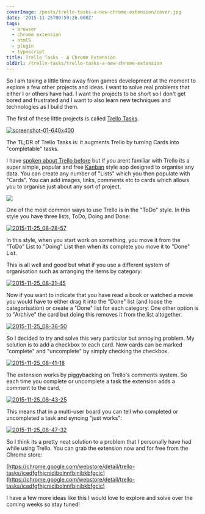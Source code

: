 ```yaml
---
coverImage: /posts/trello-tasks-a-new-chrome-extension/cover.jpg
date: '2015-11-25T00:59:26.000Z'
tags:
  - browser
  - chrome extension
  - html5
  - plugin
  - typescript
title: Trello Tasks - A Chrome Extension
oldUrl: /trello-tasks/trello-tasks-a-new-chrome-extension
---
```


So I am taking a little time away from games development at the moment to explore a few other projects and ideas. I want to solve real problems that either I or others have had. I want the projects to be short so I don't get bored and frustrated and I want to also learn new techniques and technologies as I build them.

<!-- more -->

The first of these little projects is called [Trello Tasks](https://chrome.google.com/webstore/detail/trello-tasks/icedfgfhjcnidibolnnfbjnjbkbfgcic).

[![screenshot-01-640x400](https://www.mikecann.co.uk/wp-content/uploads/2015/11/screenshot-01-640x400.png)](https://www.mikecann.co.uk/wp-content/uploads/2015/11/screenshot-01-640x400.png)

The TL;DR of Trello Tasks is: it augments Trello by turning Cards into "completable" tasks.

I have [spoken about Trello before](https://www.mikecann.co.uk/misc/indie-game-project-management-with-trello/) but if you arent familiar with Trello its a super simple, popular and free [Kanban](https://en.wikipedia.org/wiki/Kanban) style app designed to organise any data. You can create any number of "Lists" which you then populate with "Cards". You can add images, links, comments etc to cards which allows you to organise just about any sort of project.

![](https://www.mikecann.co.uk/wp-content/uploads/2014/09/drag-drop-trello.gif)

One of the most common ways to use Trello is in the "ToDo" style. In this style you have three lists, ToDo, Doing and Done:

[![2015-11-25_08-28-57](https://www.mikecann.co.uk/wp-content/uploads/2015/11/2015-11-25_08-28-57.png)](https://www.mikecann.co.uk/wp-content/uploads/2015/11/2015-11-25_08-28-57.png)

In this style, when you start work on something, you move it from the "ToDo" List to "Doing" List then when its complete you move it to "Done" List.

This is all well and good but what if you use a different system of organisation such as arranging the items by category:

[![2015-11-25_08-31-45](https://www.mikecann.co.uk/wp-content/uploads/2015/11/2015-11-25_08-31-45.png)](https://www.mikecann.co.uk/wp-content/uploads/2015/11/2015-11-25_08-31-45.png)

Now if you want to indicate that you have read a book or watched a movie you would have to either drag it into the "Done" list (and loose the categorisation) or create a "Done" list for each category. One other option is to "Archive" the card but doing this removes it from the list altogether.

[![2015-11-25_08-36-50](https://www.mikecann.co.uk/wp-content/uploads/2015/11/2015-11-25_08-36-50.gif)](https://www.mikecann.co.uk/wp-content/uploads/2015/11/2015-11-25_08-36-50.gif)

So I decided to try and solve this very particular but annoying problem. My solution is to add a checkbox to each card. Now cards can be marked "complete" and "uncomplete" by simply checking the checkbox.

[![2015-11-25_08-41-18](https://www.mikecann.co.uk/wp-content/uploads/2015/11/2015-11-25_08-41-18.png)](https://www.mikecann.co.uk/wp-content/uploads/2015/11/2015-11-25_08-41-18.png)

The extension works by piggybacking on Trello's comments system. So each time you complete or uncomplete a task the extension adds a comment to the card.

[![2015-11-25_08-43-25](https://www.mikecann.co.uk/wp-content/uploads/2015/11/2015-11-25_08-43-25.png)](https://www.mikecann.co.uk/wp-content/uploads/2015/11/2015-11-25_08-43-25.png)

This means that in a multi-user board you can tell who completed or uncompleted a task and syncing "just works":

[![2015-11-25_08-47-32](https://www.mikecann.co.uk/wp-content/uploads/2015/11/2015-11-25_08-47-32.gif)](https://www.mikecann.co.uk/wp-content/uploads/2015/11/2015-11-25_08-47-32.gif)

So I think its a pretty neat solution to a problem that I personally have had while using Trello. You can grab the extension now and for free from the Chrome store:

[https://chrome.google.com/webstore/detail/trello-tasks/icedfgfhjcnidibolnnfbjnjbkbfgcic](https://chrome.google.com/webstore/detail/trello-tasks/icedfgfhjcnidibolnnfbjnjbkbfgcic)

I have a few more ideas like this I would love to explore and solve over the coming weeks so stay tuned!
